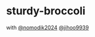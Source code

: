 # sturdy-broccoli
with
[@nomodik2024](https://github.com/nomodik2024)
[@jihoo9939](https://github.com/jihoo9939)
